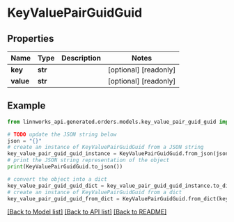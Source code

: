 # KeyValuePairGuidGuid


## Properties

Name | Type | Description | Notes
------------ | ------------- | ------------- | -------------
**key** | **str** |  | [optional] [readonly] 
**value** | **str** |  | [optional] [readonly] 

## Example

```python
from linnworks_api.generated.orders.models.key_value_pair_guid_guid import KeyValuePairGuidGuid

# TODO update the JSON string below
json = "{}"
# create an instance of KeyValuePairGuidGuid from a JSON string
key_value_pair_guid_guid_instance = KeyValuePairGuidGuid.from_json(json)
# print the JSON string representation of the object
print(KeyValuePairGuidGuid.to_json())

# convert the object into a dict
key_value_pair_guid_guid_dict = key_value_pair_guid_guid_instance.to_dict()
# create an instance of KeyValuePairGuidGuid from a dict
key_value_pair_guid_guid_from_dict = KeyValuePairGuidGuid.from_dict(key_value_pair_guid_guid_dict)
```
[[Back to Model list]](../README.md#documentation-for-models) [[Back to API list]](../README.md#documentation-for-api-endpoints) [[Back to README]](../README.md)


